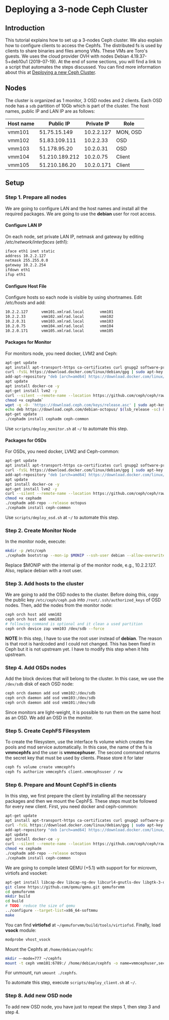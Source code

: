 # Deploying a 3-node Ceph Cluster
## Introduction
This tutorial explains how to set up a 3-nodes Ceph cluster. We also explain how to configure clients to access the Cephfs. The distributed fs is used by clients to share binaries and files among VMs. These VMs are Toro's guests. We uses the cloud provider OVH with nodes Debian 4.19.37-5+deb10u1 (2019-07-19). At the end of some sections, you will find a link to a script that automates the steps discussed.  You can find more information about this at [Deploying a new Ceph Cluster](https://docs.ceph.com/en/latest/cephadm/install/).

## Nodes

The cluster is organized as 1 monitor, 3 OSD nodes and 2 clients. Each OSD node has a `sdb` partition of 10Gb which is part of the cluster. The host names, public IP and LAN IP are as follows:

|   Host name   | Public IP     | Private IP      | Role     |
| ---- | ---- | ---- | ---- |
|vmm101|51.75.15.149|10.2.2.127|MON, OSD|
|vmm102|51.83.109.111|10.2.2.33|OSD|
|vmm103|51.178.95.20|10.2.0.31|OSD|
|vmm104|51.210.189.212|10.2.0.75|Client|
|vmm105|51.210.186.20|10.2.0.171|Client|
## Setup
### Step 1. Prepare all nodes
We are going to configure LAN and the host names and install all the required packages. We are going to use the **debian** user for root access. 

#### Configure LAN IP
On each node, set private LAN IP, netmask and gateway by editing */etc/network/interfaces* (eth1):

```bash
iface eth1 inet static
address 10.2.2.127
netmask 255.255.0.0
gateway 10.2.2.254
ifdown eth1
ifup eth1
```
#### Configure Host File 
Configure hosts so each node is visible by using shortnames. Edit */etc/hosts* and add:
```bash
10.2.2.127      vmm101.xmlrad.local       vmm101
10.2.2.33       vmm102.xmlrad.local       vmm102
10.2.0.31       vmm103.xmlrad.local       vmm103
10.2.0.75       vmm104.xmlrad.local       vmm104
10.2.0.171      vmm105.xmlrad.local       vmm105
```
#### Packages for Monitor
For monitors node, you need docker, LVM2 and Ceph:

```bash
apt-get update
apt install apt-transport-https ca-certificates curl gnupg2 software-properties-common -y
curl -fsSL https://download.docker.com/linux/debian/gpg | sudo apt-key add -
add-apt-repository "deb [arch=amd64] https://download.docker.com/linux/debian $(lsb_release -cs) stable"
apt update
apt install docker-ce -y
apt-get install lvm2 -y
curl --silent --remote-name --location https://github.com/ceph/ceph/raw/octopus/src/cephadm/cephadm`
chmod +x cephadm`
wget -q -O- 'https://download.ceph.com/keys/release.asc' | sudo apt-key add -
echo deb https://download.ceph.com/debian-octopus/ $(lsb_release -sc) main | sudo tee /etc/apt/sources.list.d/ceph.list
apt-get update
./cephadm install cephadm ceph-common
```
Use `scripts/deploy_monitor.sh` at `~/` to automate this step.

#### Packages for OSDs

For OSDs, you need docker, LVM2 and Ceph-common:
```bash
apt-get update
apt install apt-transport-https ca-certificates curl gnupg2 software-properties-common -y
curl -fsSL https://download.docker.com/linux/debian/gpg | sudo apt-key add -
add-apt-repository "deb [arch=amd64] https://download.docker.com/linux/debian $(lsb_release -cs) stable"
apt update
apt install docker-ce -y
apt-get install lvm2 -y
curl --silent --remote-name --location https://github.com/ceph/ceph/raw/octopus/src/cephadm/cephadm
chmod +x cephadm
./cephadm add-repo --release octopus
./cephadm install ceph-common
```
Use `scripts/deploy_osd.sh` at `~/` to automate this step.

### Step 2. Create Monitor Node

In the monitor node, execute:
```bash
mkdir -p /etc/ceph
./cephadm bootstrap --mon-ip $MONIP --ssh-user debian --allow-overwrite
```
Replace $MONIP with the internal ip of the monitor node, e.g., 10.2.2.127. Also, replace debian with a root user. 

### Step 3. Add hosts to the cluster
We are going to add the OSD nodes to the cluster. Before doing this, copy  the public key `/etc/ceph/ceph.pub` into `/root/.ssh/authorized_keys` of OSD nodes. Then, add the nodes from the monitor node:

```bash
ceph orch host add vmm102
ceph orch host add vmm103
# following command is optional and it clean a used partition
ceph orch device zap vmm103 /dev/sdb --force
```

**NOTE** In this step, I have to use the root user instead of **debian**. The reason is that root is hardcoded and I could not changed. This has been fixed in Ceph but it is not upstream yet. I have to modify this step when it hits upstream.  

 ### Step 4. Add OSDs nodes

Add the block devices that will belong to the cluster. In this case, we use the `/dev/sdb` disk of each OSD node:

```bash
ceph orch daemon add osd vmm102:/dev/sdb
ceph orch daemon add osd vmm103:/dev/sdb
ceph orch daemon add osd vmm101:/dev/sdb
```
Since monitors are light-weight, it is possible to run them on the same host as an OSD. We add an OSD in the monitor.

### Step 5. Create CephFS Filesystem
To create the filesystem, use the interface fs volume which creates the pools and msd service automatically. In this case, the name of the fs is **vmmcephfs** and the user is **vmmcephuser**. The second command returns the secret key that must be used by clients. Please store it for later

```bash
ceph fs volume create vmmcephfs
ceph fs authorize vmmcephfs client.vmmcephsuser / rw
```
### Step 6. Prepare and Mount CephFS in clients
In this step, we first prepare the client by installing all the necessary packages and then we mount the CephFS. These steps must be followed for every new client. First, you need docker and ceph-common:

```bash
apt-get update
apt install apt-transport-https ca-certificates curl gnupg2 software-properties-common -y
curl -fsSL https://download.docker.com/linux/debian/gpg | sudo apt-key add -
add-apt-repository "deb [arch=amd64] https://download.docker.com/linux/debian $(lsb_release -cs) stable"
apt update
apt install docker-ce -y
curl --silent --remote-name --location https://github.com/ceph/ceph/raw/octopus/src/cephadm/cephadm
chmod +x cephadm
./cephadm add-repo --release octopus
./cephadm install ceph-common
```
We are going to compile  latest QEMU (+5.1)  with support for for microvm, virtiofs and vsocket:
```bash
apt-get install libcap-dev libcap-ng-dev libcurl4-gnutls-dev libgtk-3-dev libglib2.0-dev libpixman-1-dev libseccomp-dev -y
git clone https://github.com/qemu/qemu.git qemuforvmm
cd qemuforvmm
mkdir build 
cd build
# TODO: reduce the size of qemu
../configure --target-list=x86_64-softmmu
make
```
You can find **virtiofsd** at `~/qemuforvmm/build/tools/virtiofsd`. Finally, load **vsock** module:

```bash
modprobe vhost_vsock
```
Mount the Cephfs at `/home/debian/cephfs`:
```bash
mkdir –-mode=777 ~/cephfs
mount -t ceph vmm101:6789:/ /home/debian/cephfs -o name=vmmcephuser,secret=xxxxxxxxxxxxxxxxxxxxxxxxxxxxxxx
```
For unmount, run `umount ./cephfs`.

To automate this step, execute `scripts/deploy_client.sh` at `~/`.

### Step 8. Add new OSD node 

To add new OSD node, you have just to repeat the steps 1, then step 3 and step 4.